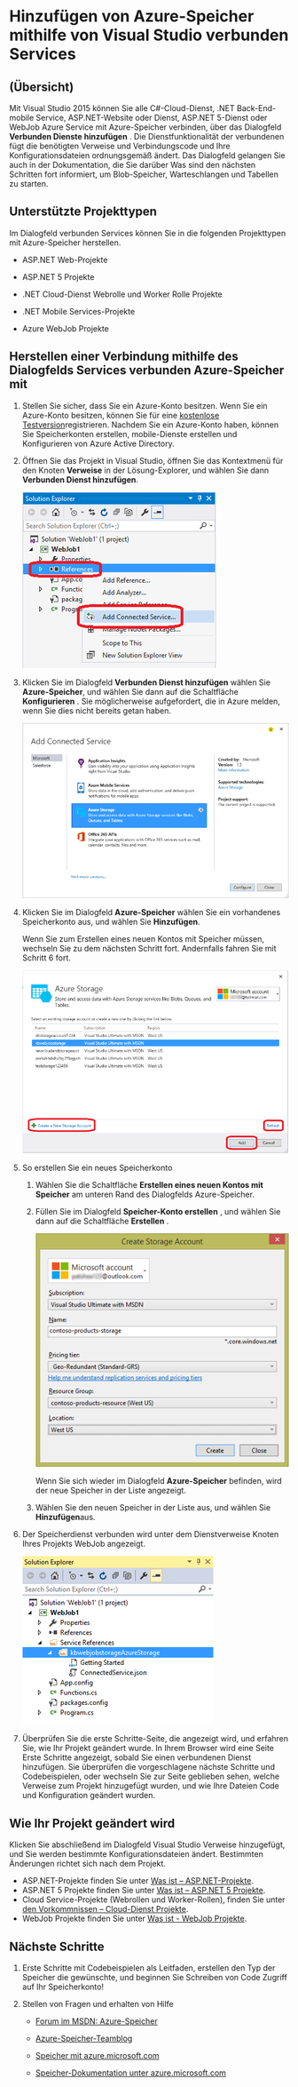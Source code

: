 <properties 
   pageTitle="Hinzufügen von Azure-Speicher mithilfe von Diensten verbunden in Visual Studio | Microsoft Azure"
   description="Hinzufügen von Azure-Speicher zu Ihrer Anwendung mithilfe des Dialogfelds Visual Studio verbunden Dienste hinzufügen"
   services="visual-studio-online"
   documentationCenter="na"
   authors="TomArcher"
   manager="douge"
   editor="" />
<tags 
   ms.service="storage"
   ms.devlang="na"
   ms.topic="article"
   ms.tgt_pltfrm="na"
   ms.workload="na"
   ms.date="08/15/2016"
   ms.author="tarcher" />

# <a name="adding-azure-storage-by-using-visual-studio-connected-services"></a>Hinzufügen von Azure-Speicher mithilfe von Visual Studio verbunden Services

## <a name="overview"></a>(Übersicht)

Mit Visual Studio 2015 können Sie alle C#-Cloud-Dienst, .NET Back-End-mobile Service, ASP.NET-Website oder Dienst, ASP.NET 5-Dienst oder WebJob Azure Service mit Azure-Speicher verbinden, über das Dialogfeld **Verbunden Dienste hinzufügen** . Die Dienstfunktionalität der verbundenen fügt die benötigten Verweise und Verbindungscode und Ihre Konfigurationsdateien ordnungsgemäß ändert. Das Dialogfeld gelangen Sie auch in der Dokumentation, die Sie darüber Was sind den nächsten Schritten fort informiert, um Blob-Speicher, Warteschlangen und Tabellen zu starten.

## <a name="supported-project-types"></a>Unterstützte Projekttypen

Im Dialogfeld verbunden Services können Sie in die folgenden Projekttypen mit Azure-Speicher herstellen.

- ASP.NET Web-Projekte

- ASP.NET 5 Projekte

- .NET Cloud-Dienst Webrolle und Worker Rolle Projekte

- .NET Mobile Services-Projekte

- Azure WebJob Projekte


## <a name="connect-to-azure-storage-using-the-connected-services-dialog"></a>Herstellen einer Verbindung mithilfe des Dialogfelds Services verbunden Azure-Speicher mit

1. Stellen Sie sicher, dass Sie ein Azure-Konto besitzen. Wenn Sie ein Azure-Konto besitzen, können Sie für eine [kostenlose Testversion](http://go.microsoft.com/fwlink/?LinkId=518146)registrieren. Nachdem Sie ein Azure-Konto haben, können Sie Speicherkonten erstellen, mobile-Dienste erstellen und Konfigurieren von Azure Active Directory.

1. Öffnen Sie das Projekt in Visual Studio, öffnen Sie das Kontextmenü für den Knoten **Verweise** in der Lösung-Explorer, und wählen Sie dann **Verbunden Dienst hinzufügen**.

    ![Hinzufügen eines verbundenen Dienstes](./media/vs-azure-tools-connected-services-storage/IC796702.png)

1. Klicken Sie im Dialogfeld **Verbunden Dienst hinzufügen** wählen Sie **Azure-Speicher**, und wählen Sie dann auf die Schaltfläche **Konfigurieren** . Sie möglicherweise aufgefordert, die in Azure melden, wenn Sie dies nicht bereits getan haben.

    ![Fügen Sie Dienst verbunden (Dialogfeld) - Speicher hinzu](./media/vs-azure-tools-connected-services-storage/IC796703.png)

1. Klicken Sie im Dialogfeld **Azure-Speicher** wählen Sie ein vorhandenes Speicherkonto aus, und wählen Sie **Hinzufügen**.

    Wenn Sie zum Erstellen eines neuen Kontos mit Speicher müssen, wechseln Sie zu dem nächsten Schritt fort. Andernfalls fahren Sie mit Schritt 6 fort.

    ![Dialogfeld ' Azure-Speicher](./media/vs-azure-tools-connected-services-storage/IC796704.png)

1. So erstellen Sie ein neues Speicherkonto 

    1. Wählen Sie die Schaltfläche **Erstellen eines neuen Kontos mit Speicher** am unteren Rand des Dialogfelds Azure-Speicher.

    1. Füllen Sie im Dialogfeld **Speicher-Konto erstellen** , und wählen Sie dann auf die Schaltfläche **Erstellen** .
    
        ![Dialogfeld ' Azure-Speicher](./media/vs-azure-tools-connected-services-storage/create-storage-account.png)

        Wenn Sie sich wieder im Dialogfeld **Azure-Speicher** befinden, wird der neue Speicher in der Liste angezeigt.

    1. Wählen Sie den neuen Speicher in der Liste aus, und wählen Sie **Hinzufügen**aus.

1. Der Speicherdienst verbunden wird unter dem Dienstverweise Knoten Ihres Projekts WebJob angezeigt.

    ![Azure-Speicher im Web Aufträge project](./media/vs-azure-tools-connected-services-storage/IC796705.png)

1. Überprüfen Sie die erste Schritte-Seite, die angezeigt wird, und erfahren Sie, wie Ihr Projekt geändert wurde. In Ihrem Browser wird eine Seite Erste Schritte angezeigt, sobald Sie einen verbundenen Dienst hinzufügen. Sie überprüfen die vorgeschlagene nächste Schritte und Codebeispielen, oder wechseln Sie zur Seite geblieben sehen, welche Verweise zum Projekt hinzugefügt wurden, und wie Ihre Dateien Code und Konfiguration geändert wurden.

## <a name="how-your-project-is-modified"></a>Wie Ihr Projekt geändert wird

Klicken Sie abschließend im Dialogfeld Visual Studio Verweise hinzugefügt, und Sie werden bestimmte Konfigurationsdateien ändert. Bestimmten Änderungen richtet sich nach dem Projekt. 

 - ASP.NET-Projekte finden Sie unter [Was ist – ASP.NET-Projekte](http://go.microsoft.com/fwlink/p/?LinkId=513126). 
 - ASP.NET 5 Projekte finden Sie unter [Was ist – ASP.NET 5 Projekte](http://go.microsoft.com/fwlink/p/?LinkId=513124). 
 - Cloud Service-Projekte (Webrollen und Worker-Rollen), finden Sie unter [den Vorkommnissen – Cloud-Dienst Projekte](http://go.microsoft.com/fwlink/p/?LinkId=516965). 
 - WebJob Projekte finden Sie unter [Was ist - WebJob Projekte](./storage/vs-storage-webjobs-what-happened.md).

## <a name="next-steps"></a>Nächste Schritte

1. Erste Schritte mit Codebeispielen als Leitfaden, erstellen den Typ der Speicher die gewünschte, und beginnen Sie Schreiben von Code Zugriff auf Ihr Speicherkonto!

1. Stellen von Fragen und erhalten von Hilfe
     - [Forum im MSDN: Azure-Speicher](https://social.msdn.microsoft.com/forums/azure/home?forum=windowsazuredata)

     - [Azure-Speicher-Teamblog](http://blogs.msdn.com/b/windowsazurestorage/)

     - [Speicher mit azure.microsoft.com](https://azure.microsoft.com/services/storage/)

     - [Speicher-Dokumentation unter azure.microsoft.com](https://azure.microsoft.com/documentation/services/storage/)

